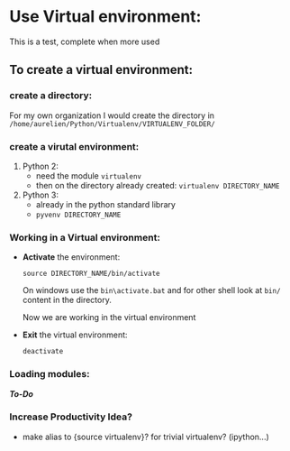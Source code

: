 # Use Virtual environment:

This is a test, complete when more used

## To create a virtual environment:

### create a directory:

For my own organization I would create the directory in `/home/aurelien/Python/Virtualenv/VIRTUALENV_FOLDER/`

### create a virutal environment:

1. Python 2:
    + need the module `virtualenv`
    + then on the directory already created: `virtualenv DIRECTORY_NAME`
2. Python 3:
    + already in the python standard library
    + `pyvenv DIRECTORY_NAME`

### Working in a Virtual environment:

- **Activate** the environment:
    
    `source DIRECTORY_NAME/bin/activate` 

    On windows use the `bin\activate.bat` and for other shell look at `bin/` content in the directory.

    Now we are working in the virtual environment 

- **Exit** the virtual environment:
    
    `deactivate`

### Loading modules:

***To-Do***

### Increase Productivity Idea?

- make alias to {source virtualenv}? for trivial virtualenv? (ipython...)
